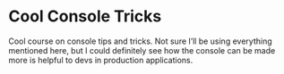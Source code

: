 # Cool Console Tricks
Cool course on console tips and tricks. Not sure I’ll be using everything mentioned here, but I could definitely see how the console can be made more is helpful to devs in production applications.
